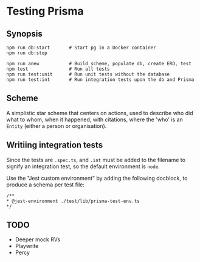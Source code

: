 # Testing Prisma

## Synopsis

    npm run db:start       # Start pg in a Docker container
    npm run db:stop

    npm run anew           # Build scheme, populate db, create ERD, test
    npm test               # Run all tests
    npm run test:unit      # Run unit tests without the database
    npm run test:int       # Run integration tests upon the db and Prisma

## Scheme

A simplistic star scheme that centers on actions, used to describe who did what to whom, when it happened, with citations,
where the 'who' is an `Entity` (either a person or organisation).

## Writiing integration tests

Since the tests are `.spec.ts`, and `.int` must be added to the filename to signify an integration test,
so the default environment is `node`.

Use the "Jest custom environment" by adding the following docblock, to produce a schema per test file:

    /**
    * @jest-environment ./test/lib/prisma-test-env.ts
    */

## TODO

- Deeper mock RVs
- Playwrite
- Percy
